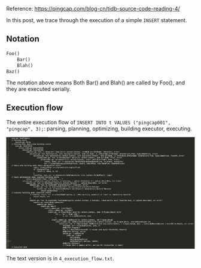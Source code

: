 Reference: https://pingcap.com/blog-cn/tidb-source-code-reading-4/

In this post, we trace through the execution of a simple `INSERT` statement. 

## Notation

```
Foo()
    Bar()
    Blah()
Baz()
```

The notation above means Both Bar() and Blah() are called by Foo(), and they are executed serially.



## Execution flow

The entire execution flow of `INSERT INTO t VALUES ("pingcap001", "pingcap", 3);`: parsing, planning, optimizing, building executor, executing.

![image-20210317102838892](./4_execution_flow.png)

The text version is in `4_execution_flow.txt`.